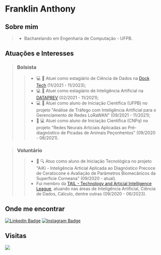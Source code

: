 
# Franklin Anthony

## Sobre mim

> * Bacharelando em Engenharia de Computação - UFPB.

## Atuações e Interesses

> ### Bolsista
> > - :computer: :robot: Atuei como estagiário de Ciência de Dados na [Dock Tech](https://www.linkedin.com/company/dock-community/) (11/2021 - 11/2023);
> > - :computer: :robot: Atuei como estagiário de Inteligência Artificial na [DATAPREV](https://www.linkedin.com/company/dataprev-tecnologia/mycompany/) (02/2021 - 11/2021);
> > - :computer: :robot: Atuei como aluno de Iniciação Científica (UFPB) no projeto "Análise de Tráfego com Inteligência Artificial para o Gerenciamento de Redes LoRaWAN" (09/2021 - 11/2021);
> > - :snake: :computer: Atuei como aluno de Iniciação Científica (CNPq) no projeto "Redes Neurais Articiais Aplicadas ao Pré-diagnóstico de Picadas de Animais Peçonhentos" (09/2020 - 08/2021).
 
> ### Voluntário
> > - :eyes: :mag: Atuo como aluno de Iniciação Tecnológica no projeto "AiKi - Inteligência Articial Aplicada ao Diagnóstico Precoce de Ceratocone e Avaliação de Parâmetros Biomecânicos da Superfície Corneana" (09/2020 - atual).
> > - Fui membro da [TAIL - Technology and Articial Intelligence League](https://www.linkedin.com/company/tailufpb/), atuando nas áreas de Inteligência Artificial, Ciência de Dados, Cálculo, dentre outras (09/2020 - 06/2023).

## Onde me encontrar

[![Linkedin Badge](https://img.shields.io/badge/LinkedIn-0077B5?style=for-the-badge&logo=linkedin&logoColor=white)](https://www.linkedin.com/in/franklinthony)
[![Instagram Badge](https://img.shields.io/badge/Instagram-E4405F?style=for-the-badge&logo=instagram&logoColor=white)](https://www.instagram.com/franklinthony)


## Visitas
![](https://komarev.com/ghpvc/?username=your-github-franklinthony&color=green)
